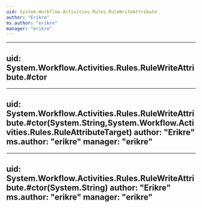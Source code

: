 ```yaml
---
uid: System.Workflow.Activities.Rules.RuleWriteAttribute
author: "Erikre"
ms.author: "erikre"
manager: "erikre"
---
```


---
uid: System.Workflow.Activities.Rules.RuleWriteAttribute.#ctor
---

---
uid: System.Workflow.Activities.Rules.RuleWriteAttribute.#ctor(System.String,System.Workflow.Activities.Rules.RuleAttributeTarget)
author: "Erikre"
ms.author: "erikre"
manager: "erikre"
---

---
uid: System.Workflow.Activities.Rules.RuleWriteAttribute.#ctor(System.String)
author: "Erikre"
ms.author: "erikre"
manager: "erikre"
---
